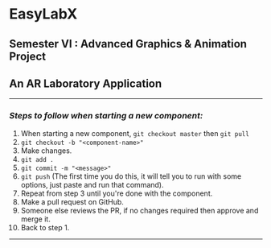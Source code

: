 # EasyLabX
## Semester VI : Advanced Graphics & Animation Project
## An AR Laboratory Application
---
### *Steps to follow when starting a new component:*
1. When starting a new component, `git checkout master` then  `git pull`
2. `git checkout -b "<component-name>"`
3. Make changes.
4. `git add .`
5. `git commit -m "<message>"`
6. `git push` (The first time you do this, it will tell you to run with some options, just paste and run that command).
6. Repeat from step 3 until you're done with the component.
7. Make a pull request on GitHub.
8. Someone else reviews the PR, if no changes required then approve and merge it.
9. Back to step 1.
---
